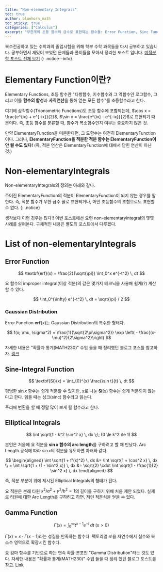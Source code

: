 ```yaml
---
title: "Non-elementary Integrals"
toc: true
author: bluehorn_math
toc_sticky: true
categories: ["Calculus"]
excerpt: "무한개의 초등 함수의 급수로 표현되는 함수들: Error Function, Sinc Function, Epllitical Integrals, Gamma Function"
---
```


복수전공하고 있는 수학과의 졸업시험을 위해 학부 수학 과목들을 다시 공부하고 있습니다. 공부하면서 재밌어 보였던 문제들과 풀이들을 모아서 정리한 포스트 입니다. [미적분학 포스트 전체 보기](/categories/calculus)
{: .notice--info}

# Elementary Function이란?

Elementary Functions, 초등 함수란 "다항함수, 지수함수와 그 역함수인 로그함수, 그리고 이를 **함수의 합성**과 **사칙연산**을 통해 얻는 모든 함수"를 초등함수라고 한다.

여기에 삼각함수(Trionometric Functions)도 초등 함수에 포함되는데, $\cos x = \frac{e^{ix} + e^{-ix}}{2}$, $\sin x = \frac{e^{ix} - e^{-ix}}{2}$로 표현되기 때문이다. 즉, 초등 함수를 분류할 때, 함수가 복소함수인지 여부는 중요하지 않은 것.

만약 ElementaryFunction을 미분한다면, 그 도함수는 여전히 ElementaryFunction이다. 그러나, **ElementaryFunction을 적분한 적분 함수는 ElementaryFunction이 안 될 수도 있다!** (즉, 적분 연산은 ElementaryFunction에 대해서 닫힌 연산이 아닌 것.)

# Non-elementaryIntegrals

Non-elementaryIntegrals의 정의는 아래와 같다.

주어진 ElementaryFunction의 적분이 ElementaryFunction이 되지 않는 경우를 말한다. 즉, 적분 함수가 무한 급수 꼴로 표현되거나, 어떤 초등함수의 조합으로도 표현할 수 없다.
{: .notice}

생각보다 이런 경우는 많다!! 이번 포스트에선 요런 non-elementaryintegral의 몇몇 사례를 살펴본다. 구체적인 내용은 별도의 포스트에서 다루겠다.

# List of non-elementaryIntegrals

## Error Function

<div class="notice" markdown="1">

$$
\textbf{erf}(x) = \frac{2}{\sqrt{\pi}} \int_0^x e^{-t^2} \, dt
$$

</div>

요 함수의 improper integral(이상 적분)의 값은 몇가지 테크닉을 사용해 쉽게(?) 계산할 수 있다.

$$
\int_0^{\infty} e^{-t^2} \, dt = \sqrt{\pi} / 2
$$

<!-- TODO -->
<!-- ### 왜 에러 함수라고 불리는가? -->

### Gaussian Distribution

Error Function $\textbf{erf}(x)$는 Gaussian Distribution의 특수한 형태다.

$$
f(x; \mu, \sigma^2) = \frac{1}{\sqrt{2\pi\sigma^2}} \exp \left( - \frac{(x-\mu)^2}{2\sigma^2}\right)
$$

자세한 내용은 "확률과 통계(MATH230)" 수업 들을 때 정리했던 블로그 포스틀 참고하자. [링크](/2021/03/30/normal-distribution/)

## Sine-Integral Function

<div class="notice" markdown="1">

$$
\textbf{Si}(x) = \int_{0}^{x} \frac{\sin t}{t} \, dt
$$

</div>

평범한 $\sin x$ 함수는 쉽게 적분할 수 있지만, $x$로 나눈 $\textbf{Si}(x)$ 함수는 쉽게 적분되지 않는다고 한다. 읽을 때는 싱크(sinc) 함수라고 읽는다.

푸리에 변환을 할 때 정말 많이 보게 될 함수라고 한다.

## Elliptical Integrals

<div class="notice" markdown="1">

$$
\int \sqrt{1 - k^2 \sin^2 x} \, dx \;\; (0 \le k^2 \le 1)
$$

</div>

본인은 처음에 요 적분을 **$\sin x$ 함수의 arc length**를 구하려고 할 때 만났다. Arc Length 공식에 따라 $\sin x$의 적분을 유도하면 아래와 같다.

$$
\begin{aligned}
\int \sqrt{1 + f'(x)^2} \, dx &= \int \sqrt{1 + \cos^2 x} \, dx \\
= \int \sqrt{1 + (1 - \sin^2 x)} \, dx &= \sqrt{2} \cdot \int \sqrt{1 - \frac{1}{2} \sin^2 x} \, dx
\end{aligned}
$$

즉, 적분 부분이 위에 제시된 Elliptical Integrals의 형태가 된다.

요 적분은 본래 타원 $x^2/a^2 + y^2/b^2 = 1$의 길이를 구하기 위해 처음 제안 되었다. 실제로 타원에 대한 Arc Length를 구하려고 하면, 저런 적분식을 얻을 수 있다.

## Gamma Function

<div class="notice" markdown="1">

$$
\Gamma(x) = \int_0^{\infty} t^{x-1}e^{-t} \, dt \; (x > 0)
$$

</div>

$\Gamma(x) = x \cdot \Gamma(x-1)$라는 성질을 만족하는 함수다. 팩토리얼 $n!$을 자연수에서 실수와 복소수 영역으로 확장시킨 함수다.

요 감마 함수를 기반으로 하는 연속 확률 분포인 "Gamma Distribution"라는 것도 있다. 자세한 내용은 "확률과 통계(MATH230)" 수업 들을 때 정리 했던 블로그 포스트를 참고. [Link](/2021/04/05/gamma-distribution/)
